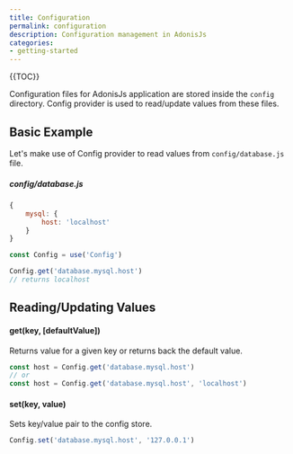```yaml
---
title: Configuration
permalink: configuration
description: Configuration management in AdonisJs
categories:
- getting-started
---
```


{{TOC}}

Configuration files for AdonisJs application are stored inside the `config` directory. Config provider is used to read/update values from these files.

## Basic Example

Let's make use of Config provider to read values from `config/database.js` file.

##### config/database.js

```javascript
{
	mysql: {
		host: 'localhost'
	}
}
```

```javascript
const Config = use('Config')

Config.get('database.mysql.host')
// returns localhost
```

## Reading/Updating Values

#### get(key, [defaultValue])

Returns value for a given key or returns back the default value.

```javascript
const host = Config.get('database.mysql.host')
// or
const host = Config.get('database.mysql.host', 'localhost')
```

#### set(key, value)

Sets key/value pair to the config store.

```javascript
Config.set('database.mysql.host', '127.0.0.1')
```
